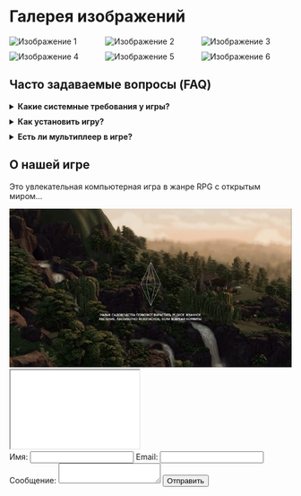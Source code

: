 
<html lang="ru">
<head>
    <meta charset="UTF-8">
    <meta name="viewport" content="width=device-width, initial-scale=1.0">
    <title>Галерея и FAQ</title>
    <style>
        /* Стили для галереи изображений */
        .gallery {
            display: grid;
            grid-template-columns: repeat(3, 1fr);
            gap: 10px;
            margin-bottom: 20px;
        }
        .thumbnail {
            width: 100%;
            cursor: pointer;
            transition: transform 0.2s;
        }
        .thumbnail:hover {
            transform: scale(1.05);
        }
        #full-image {
            width: 500px;
            display: none; /* Скрываем изображение по умолчанию */
            margin-top: 20px;
        }
        .hidden {
            display: none;
        }
        /* Стили для FAQ */
        details {
            margin-bottom: 10px;
            cursor: pointer;
        }
        summary {
            font-weight: bold;
        }
    </style>
</head>
<body>
    <h1>Галерея изображений</h1>
    <div class="gallery">
        <img src="img1.jpg" class="thumbnail" alt="Изображение 1">
        <img src="img2.jpg" class="thumbnail" alt="Изображение 2">
        <img src="img3.jpg" class="thumbnail" alt="Изображение 3">
        <img src="img4.jpg" class="thumbnail" alt="Изображение 4">
        <img src="img5.jpg" class="thumbnail" alt="Изображение 5">
        <img src="img6.jpg" class="thumbnail" alt="Изображение 6">
    </div>
    <img id="full-image" class="hidden" alt="Увеличенное изображение">
    <script>
        // Добавление обработчиков событий для увеличения изображений
        document.querySelectorAll('.thumbnail').forEach(img => {
            img.addEventListener('click', function() {
                document.getElementById('full-image').src = this.src;
                document.getElementById('full-image').classList.remove('hidden');
            });
        });
    </script>
    <h2>Часто задаваемые вопросы (FAQ)</h2>
    <details>
        <summary>Какие системные требования у игры?</summary>
        <p>Минимальные требования: 8GB RAM, GTX 1050, 50GB свободного места.</p>
    </details>
    <details>
        <summary>Как установить игру?</summary>
        <p>Скачайте установочный файл с нашего сайта и следуйте инструкциям на экране.</p>
    </details>
    <details>
        <summary>Есть ли мультиплеер в игре?</summary>
        <p>Да, игра поддерживает мультиплеерный режим. Вы можете играть с друзьями онлайн.</p>
    </details>
     <h2>О нашей игре</h2>
<p>Это увлекательная компьютерная игра в жанре RPG с открытым миром...</p>
<img src="фооооооон.jpg" alt="Изображение из игры">
<iframe width="230" height="140" src="10 ОБЯЗАТЕЛЬНЫХ модов для СИМС 4 - смотреть онлайн в поиске Яндекса по Видео - Google Chrome 2025-03-10 21-14-52.mp4"></iframe>
<form id="contact-form">
    <label>Имя: <input type="text" id="name"></label>
    <label>Email: <input type="email" id="email"></label>
    <label>Сообщение: <textarea id="message"></textarea></label>
    <button type="submit">Отправить</button>
</form>
<p id="response"></p>
<script>
    document.getElementById('contact-form').addEventListener('submit', function(event) {
        event.preventDefault();
        document.getElementById('response').innerText = "Форма отправлена!";
    });
</script>
   



